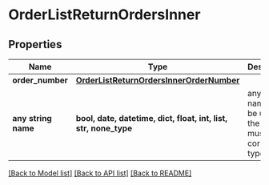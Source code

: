 # OrderListReturnOrdersInner


## Properties
Name | Type | Description | Notes
------------ | ------------- | ------------- | -------------
**order_number** | [**OrderListReturnOrdersInnerOrderNumber**](OrderListReturnOrdersInnerOrderNumber.md) |  | [optional] 
**any string name** | **bool, date, datetime, dict, float, int, list, str, none_type** | any string name can be used but the value must be the correct type | [optional]

[[Back to Model list]](../README.md#documentation-for-models) [[Back to API list]](../README.md#documentation-for-api-endpoints) [[Back to README]](../README.md)


